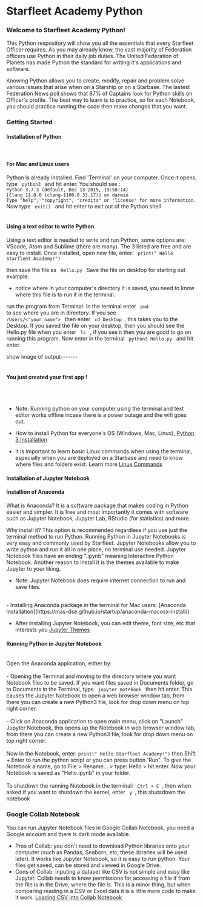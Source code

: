 # Starfleet Academy Python 

### Welcome to Starfleet Academy Python! 

This Python respository will show you all the essentials that every Starfleet Officer requires. As you may already know, the vast majority of Federation officers use Python in their daily job duties. The United Federation of Planets has made Python the standard for writing it's applications and software. 

Knowing Python allows you to create, modify, repair and problem solve various issues that arise when on a Starship or on a Starbase. The lastest Federation News poll shows that 87% of Captains look for Python skills on Officer's profile. The best way to learn is to practice, so for each Notebook, you should practice running the code then make changes that you want.


### Getting Started

#### Installation of Python 
<br>
<h4> For Mac and Linux users </h4> Python is already installed. Find 'Terminal' on your computer. Once it opens, type <code> python3 </code> and hit enter. 
You should see :
<code>
Python 3.7.3 (default, Dec 13 2019, 19:58:14) 
[Clang 11.0.0 (clang-1100.0.33.17)] on darwin
Type "help", "copyright", "credits" or "license" for more information.
</code> 
Now type <code> exit() </code> and hit enter to exit out of the Python shell
<br>
<br>
<h4> Using a text editor to write Python </h4>
Using a text editor is needed to write and run Python, some options are: VScode, Atom and Sublime (there are many). The 3 listed are free and are easy to install. Once installed, open new file, enter: 
<code> print(" Hello Starfleet Academy!") </code>

then save the file as <code> Hello.py </code> 
Save the file on desktop for starting out example.
- notice where in your computer's directory it is saved, you need to know where this file is to run it in the terminal.

run the program from Terminal: 
In the terminal enter <code> pwd </code> to see where you are in directory. If you see <code> /Users/<"your_name"> </code> then enter <code> cd Desktop </code>, this takes you to the Desktop. 
If you saved the file on your desktop, then you should see the Hello.py file when you enter <code> ls </code> , if you see it then you are good to go on running this program. Now enter in the terminal  <code> python3 Hello.py </code> and hit enter.

show image of output-------
<br>
<br>
<h4> You just created your first app ! </h4>
<br>


<br>

- Note: Running python on your computer using the terminal and text editor works offline incase there is a power outage and the wifi goes out.

- How to install Python for everyone's OS (Windows, Mac, Linux), [Python 3 Installation](https://realpython.com/installing-python/) 

- It is important to learn basic Linux commands when using the terminal, especially when you are deployed on a Starbase and need to know where files and folders exist. Learn more [Linux Commands](https://www.hostinger.com/tutorials/linux-commands)

#### Installation of Jupyter Notebook 

<h4> Installion of Anaconda </h4>

What is Anaconda? It is a software package that makes coding in Python easier and simpler. It is free and most importantly it comes with software such as Jupyter Notebook, Jupyter Lab, RStudio (for statistics) and more.

Why install it? This option is recommended regardless if you use just the terminal method to run Python. Running Python in Jupyter Notebooks is very easy and commonly used by Starfleet. Jupyter Notebooks allow you to write python and run it all in one place, no terminal use needed. Jupyter Notebook files have an ending ".ipynb" meaning Interactive Python Notebook. Another reason to install it is the themes available to make Jupyter to your liking. 
<br>
- Note: Jupyter Notebook does require internet connection to run and save files. 
<br>
- Installing Anaconda package in the terminal for Mac users: [Anaconda Installation](https://mas-dse.github.io/startup/anaconda-macosx-install/)

- After installing Jupyter Notebook, you can edit theme, font size, etc that interests you [Jupyter Themes](https://github.com/dunovank/jupyter-themes)

<h4> Running Python in Jupyter Notebook </h4>
<br>
Open the Anaconda application, either by:
<br>
<br>
- Opening the Terminal and moving to the directory where you want Notebook files to be saved. If you want files saved in Documents folder, go to Documents in the Terminal, type <code> jupyter notebook </code> then hit enter. This causes the Jupyter Notebook to open a web browser window tab, from there you can create a new Python3 file, look for drop down menu on top right corner. 
<br>
<br>
- Click on Anaconda application to open main menu, click on "Launch" Jupyter Notebook, this opens up the Notebook in web browser window tab, from there you can create a new Python3 file, look for drop down menu on top right corner. 
<br>
<br>
Now in the Notebook, enter:  <code>print(" Hello Starfleet Academy!")</code> then Shift + Enter to run the python script or you can press button 'Run". To give the Notebook a name, go to File > Rename... > type: Hello > hit enter. Now your Notebook is saved as "Hello.ipynb" in your folder.
<br>
<br>
To shutdown the running Notebook in the terminal: <code> Ctrl + C </code>, then when asked if you want to shutdown the kernel, enter <code> y </code>, this shutsdown the notebook 

### Google Collab Notebook

You can run Jupyter Notebook files in Google Collab Notebook, you need a Google account and there is dark mode available. 

- Pros of Collab: you don't need to download Python libraries onto your computer (such as Pandas, Seaborn, etc, these libraries will be used later). It works like Jupyter Notebook, so it is easy to run python. Your files get saved, can be stored and viewed in Google Drive.
- Cons of Collab: inputing a dataset like CSV is not simple and easy like Jupyter. Collab needs to know permissions for accessing a file if from the file is in the Drive, where the file is. This is a minor thing, but when comparing reading in a CSV or Excel data it is a little more code to make it work. [Loading CSV into Collab Notebook](https://towardsdatascience.com/3-ways-to-load-csv-files-into-colab-7c14fcbdcb92?gi=71d62d1e9ff5)


```python

```
